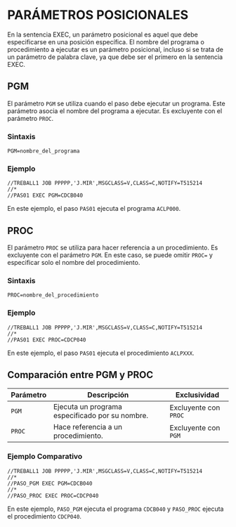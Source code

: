 # PARÁMETROS POSICIONALES

En la sentencia EXEC, un parámetro posicional es aquel que debe especificarse en una posición específica. El nombre del programa o procedimiento a ejecutar es un parámetro posicional, incluso si se trata de un parámetro de palabra clave, ya que debe ser el primero en la sentencia EXEC.

## PGM

El parámetro `PGM` se utiliza cuando el paso debe ejecutar un programa. Este parámetro asocia el nombre del programa a ejecutar. Es excluyente con el parámetro `PROC`.

### Sintaxis

```
PGM=nombre_del_programa
```

### Ejemplo

```jcl
//TREBALL1 JOB PPPPP,'J.MIR',MSGCLASS=V,CLASS=C,NOTIFY=T515214
//*
//PAS01 EXEC PGM=CDCB040
```

En este ejemplo, el paso `PAS01` ejecuta el programa `ACLP000`.

## PROC

El parámetro `PROC` se utiliza para hacer referencia a un procedimiento. Es excluyente con el parámetro `PGM`. En este caso, se puede omitir `PROC=` y especificar solo el nombre del procedimiento.

### Sintaxis

```
PROC=nombre_del_procedimiento
```

### Ejemplo

```jcl
//TREBALL1 JOB PPPPP,'J.MIR',MSGCLASS=V,CLASS=C,NOTIFY=T515214
//*
//PAS01 EXEC PROC=CDCP040
```

En este ejemplo, el paso `PAS01` ejecuta el procedimiento `ACLPXXX`.

## Comparación entre PGM y PROC

| Parámetro | Descripción | Exclusividad |
|-----------|-------------|--------------|
| `PGM`     | Ejecuta un programa especificado por su nombre. | Excluyente con `PROC` |
| `PROC`    | Hace referencia a un procedimiento. | Excluyente con `PGM` |

### Ejemplo Comparativo

```jcl
//TREBALL1 JOB PPPPP,'J.MIR',MSGCLASS=V,CLASS=C,NOTIFY=T515214
//*
//PASO_PGM EXEC PGM=CDCB040
//*
//PASO_PROC EXEC PROC=CDCP040
```

En este ejemplo, `PASO_PGM` ejecuta el programa `CDCB040` y `PASO_PROC` ejecuta el procedimiento `CDCP040`.

